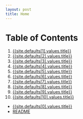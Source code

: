 ```yaml
---
layout: post
title: Home
---
```


# Table of Contents

1. [{{site.defaults[1].values.title}}](package01/)
1. [{{site.defaults[2].values.title}}](package02/)
1. [{{site.defaults[3].values.title}}](package03/)
1. [{{site.defaults[4].values.title}}](package04/)
1. [{{site.defaults[5].values.title}}](package05/)
1. [{{site.defaults[6].values.title}}](package06/)
1. [{{site.defaults[7].values.title}}](package07/)
1. [{{site.defaults[8].values.title}}](package08/)
1. [{{site.defaults[9].values.title}}](package09/)
1. [{{site.defaults[10].values.title}}](package10/)

* [{{site.defaults[0].values.title}}](packageN/)
* [README](README.html)
